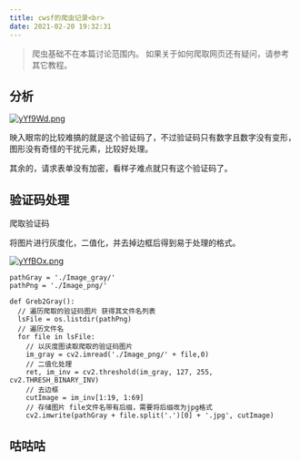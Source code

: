 ```yaml
---
title: cwsf的爬虫记录<br>
date: 2021-02-20 19:32:31
---
```

>爬虫基础不在本篇讨论范围内。
如果关于如何爬取网页还有疑问，请参考其它教程。

## 分析

[![yYf9Wd.png](https://s3.ax1x.com/2021/02/06/yYf9Wd.png)](https://imgchr.com/i/yYf9Wd)

映入眼帘的比较难搞的就是这个验证码了，不过验证码只有数字且数字没有变形，图形没有奇怪的干扰元素，比较好处理。

其余的，请求表单没有加密，看样子难点就只有这个验证码了。

## 验证码处理

爬取验证码

将图片进行灰度化，二值化，并去掉边框后得到易于处理的格式。

[![yYfBOx.png](https://s3.ax1x.com/2021/02/06/yYfBOx.png)](https://imgchr.com/i/yYfBOx)

```
pathGray = './Image_gray/'
pathPng = './Image_png/'

def Greb2Gray():
  // 遍历爬取的验证码图片 获得其文件名列表
  lsFile = os.listdir(pathPng)
  // 遍历文件名
  for file in lsFile:
    // 以灰度图读取爬取的验证码图片
    im_gray = cv2.imread('./Image_png/' + file,0)
    // 二值化处理
    ret, im_inv = cv2.threshold(im_gray, 127, 255, cv2.THRESH_BINARY_INV)
    // 去边框
    cutImage = im_inv[1:19, 1:69]
    // 存储图片 file文件名带有后缀，需要将后缀改为jpg格式
    cv2.imwrite(pathGray + file.split('.')[0] + '.jpg', cutImage)
```

## 咕咕咕
